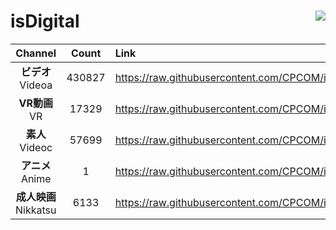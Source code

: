 # isDigital <img align="right" src="https://img.shields.io/github/last-commit/CPCOM/isDigital"/>  
  
| Channel | Count | Link |  
| :-----: | :---: | :--- |  
|**ビデオ**<br />Videoa | 430827 | https://raw.githubusercontent.com/CPCOM/isDigital/main/Videoa.txt |  
|**VR動画**<br />VR | 17329 | https://raw.githubusercontent.com/CPCOM/isDigital/main/VR.txt |  
|**素人**<br />Videoc | 57699 | https://raw.githubusercontent.com/CPCOM/isDigital/main/Videoc.txt |  
|**アニメ**<br />Anime | 1 | https://raw.githubusercontent.com/CPCOM/isDigital/main/Anime.txt |  
|**成人映画**<br />Nikkatsu | 6133 | https://raw.githubusercontent.com/CPCOM/isDigital/main/Nikkatsu.txt |  
